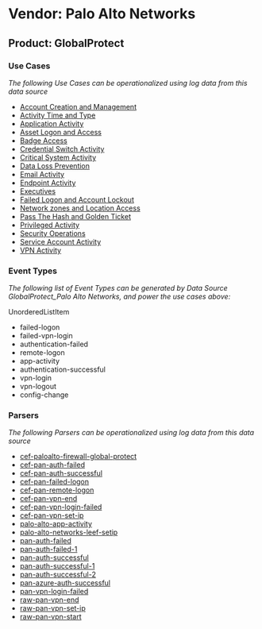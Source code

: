 Vendor: Palo Alto Networks
==========================
Product: GlobalProtect
----------------------

### Use Cases

_The following Use Cases can be operationalized using log data from this data source_

* [Account Creation and Management](../UseCases/usecase_account_creation_and_management.md)
* [Activity Time  and Type](../UseCases/usecase_activity_time__and_type.md)
* [Application Activity](../UseCases/usecase_application_activity.md)
* [Asset Logon and Access](../UseCases/usecase_asset_logon_and_access.md)
* [Badge Access](../UseCases/usecase_badge_access.md)
* [Credential Switch Activity](../UseCases/usecase_credential_switch_activity.md)
* [Critical System Activity](../UseCases/usecase_critical_system_activity.md)
* [Data Loss Prevention](../UseCases/usecase_data_loss_prevention.md)
* [Email Activity](../UseCases/usecase_email_activity.md)
* [Endpoint Activity](../UseCases/usecase_endpoint_activity.md)
* [Executives](../UseCases/usecase_executives.md)
* [Failed Logon and Account Lockout](../UseCases/usecase_failed_logon_and_account_lockout.md)
* [Network zones and Location Access](../UseCases/usecase_network_zones_and_location_access.md)
* [Pass The Hash and Golden Ticket](../UseCases/usecase_pass_the_hash_and_golden_ticket.md)
* [Privileged Activity](../UseCases/usecase_privileged_activity.md)
* [Security Operations](../UseCases/usecase_security_operations.md)
* [Service Account Activity](../UseCases/usecase_service_account_activity.md)
* [VPN Activity](../UseCases/usecase_vpn_activity.md)


### Event Types

_The following list of Event Types can be generated by Data Source GlobalProtect_Palo Alto Networks, and power the use cases above:_

UnorderedListItem
- failed-logon
- failed-vpn-login
- authentication-failed
- remote-logon
- app-activity
- authentication-successful
- vpn-login
- vpn-logout
- config-change


### Parsers

_The following Parsers can be operationalized using log data from this data source_

* [cef-paloalto-firewall-global-protect](../Parsers/parserContent_cef-paloalto-firewall-global-protect.md)
* [cef-pan-auth-failed](../Parsers/parserContent_cef-pan-auth-failed.md)
* [cef-pan-auth-successful](../Parsers/parserContent_cef-pan-auth-successful.md)
* [cef-pan-failed-logon](../Parsers/parserContent_cef-pan-failed-logon.md)
* [cef-pan-remote-logon](../Parsers/parserContent_cef-pan-remote-logon.md)
* [cef-pan-vpn-end](../Parsers/parserContent_cef-pan-vpn-end.md)
* [cef-pan-vpn-login-failed](../Parsers/parserContent_cef-pan-vpn-login-failed.md)
* [cef-pan-vpn-set-ip](../Parsers/parserContent_cef-pan-vpn-set-ip.md)
* [palo-alto-app-activity](../Parsers/parserContent_palo-alto-app-activity.md)
* [palo-alto-networks-leef-setip](../Parsers/parserContent_palo-alto-networks-leef-setip.md)
* [pan-auth-failed](../Parsers/parserContent_pan-auth-failed.md)
* [pan-auth-failed-1](../Parsers/parserContent_pan-auth-failed-1.md)
* [pan-auth-successful](../Parsers/parserContent_pan-auth-successful.md)
* [pan-auth-successful-1](../Parsers/parserContent_pan-auth-successful-1.md)
* [pan-auth-successful-2](../Parsers/parserContent_pan-auth-successful-2.md)
* [pan-azure-auth-successful](../Parsers/parserContent_pan-azure-auth-successful.md)
* [pan-vpn-login-failed](../Parsers/parserContent_pan-vpn-login-failed.md)
* [raw-pan-vpn-end](../Parsers/parserContent_raw-pan-vpn-end.md)
* [raw-pan-vpn-set-ip](../Parsers/parserContent_raw-pan-vpn-set-ip.md)
* [raw-pan-vpn-start](../Parsers/parserContent_raw-pan-vpn-start.md)
